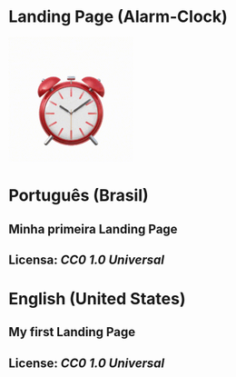 # Landing Page (Alarm-Clock)

<img src="imgs/alarm-clock-wake-up-GIF.gif" heigth="36px"></img>

# Português (Brasil)
## Minha primeira Landing Page
## <strong>Licensa:</strong> <em>CC0 1.0 Universal</em>

# English (United States)
## My first Landing Page
## <strong>License:</strong> <em>CC0 1.0 Universal</em>